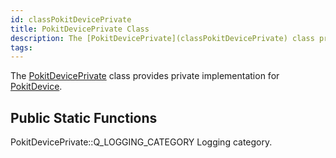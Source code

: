 ```yaml
---
id: classPokitDevicePrivate
title: PokitDevicePrivate Class
description: The [PokitDevicePrivate](classPokitDevicePrivate) class provides private implementation for [PokitDevice](classPokitDevice).
tags:
---
```

The [PokitDevicePrivate](classPokitDevicePrivate) class provides private implementation for [PokitDevice](classPokitDevice).



## Public Static Functions



PokitDevicePrivate::Q_LOGGING_CATEGORY
Logging category.




